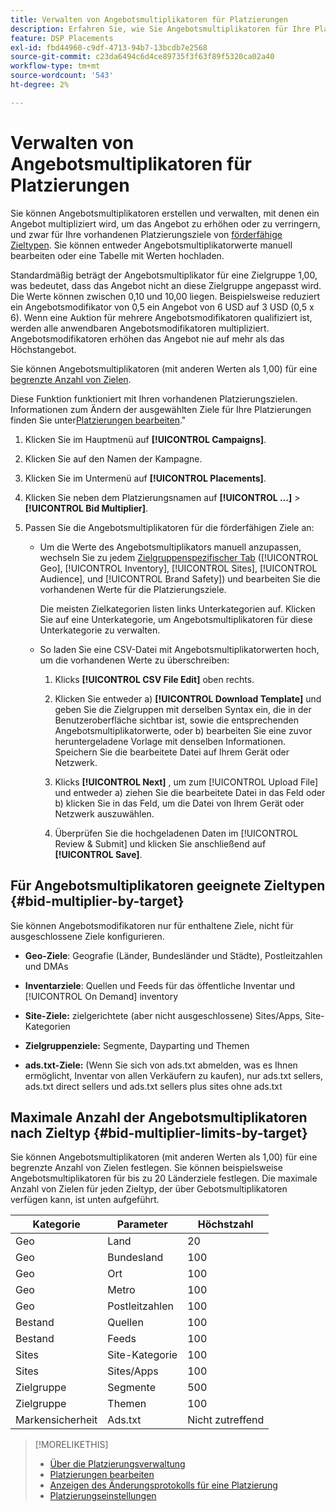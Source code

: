 ```yaml
---
title: Verwalten von Angebotsmultiplikatoren für Platzierungen
description: Erfahren Sie, wie Sie Angebotsmultiplikatoren für Ihre Platzierungsziele erstellen und bearbeiten.
feature: DSP Placements
exl-id: fbd44960-c9df-4713-94b7-13bcdb7e2568
source-git-commit: c23da6494c6d4ce89735f3f63f89f5320ca02a40
workflow-type: tm+mt
source-wordcount: '543'
ht-degree: 2%

---
```


# Verwalten von Angebotsmultiplikatoren für Platzierungen

Sie können Angebotsmultiplikatoren erstellen und verwalten, mit denen ein Angebot multipliziert wird, um das Angebot zu erhöhen oder zu verringern, und zwar für Ihre vorhandenen Platzierungsziele von [förderfähige Zieltypen](#bid-multiplier-by-target). Sie können entweder Angebotsmultiplikatorwerte manuell bearbeiten oder eine Tabelle mit Werten hochladen.

Standardmäßig beträgt der Angebotsmultiplikator für eine Zielgruppe 1,00, was bedeutet, dass das Angebot nicht an diese Zielgruppe angepasst wird. Die Werte können zwischen 0,10 und 10,00 liegen. Beispielsweise reduziert ein Angebotsmodifikator von 0,5 ein Angebot von 6 USD auf 3 USD (0,5 x 6). Wenn eine Auktion für mehrere Angebotsmodifikatoren qualifiziert ist, werden alle anwendbaren Angebotsmodifikatoren multipliziert. Angebotsmodifikatoren erhöhen das Angebot nie auf mehr als das Höchstangebot.

Sie können Angebotsmultiplikatoren (mit anderen Werten als 1,00) für eine [begrenzte Anzahl von Zielen](#bid-multiplier-limits-by-target).

Diese Funktion funktioniert mit Ihren vorhandenen Platzierungszielen. Informationen zum Ändern der ausgewählten Ziele für Ihre Platzierungen finden Sie unter[Platzierungen bearbeiten](/help/dsp/campaign-management/placements/placement-edit.md).&quot;

1. Klicken Sie im Hauptmenü auf **[!UICONTROL Campaigns]**.

1. Klicken Sie auf den Namen der Kampagne.

1. Klicken Sie im Untermenü auf **[!UICONTROL Placements]**.

1. Klicken Sie neben dem Platzierungsnamen auf  **[!UICONTROL ...]** > **[!UICONTROL Bid Multiplier]**.

1. Passen Sie die Angebotsmultiplikatoren für die förderfähigen Ziele an:

   * Um die Werte des Angebotsmultiplikators manuell anzupassen, wechseln Sie zu jedem [Zielgruppenspezifischer Tab](#bid-multiplier-by-target) ([!UICONTROL Geo], [!UICONTROL Inventory], [!UICONTROL Sites], [!UICONTROL Audience], und [!UICONTROL Brand Safety]) und bearbeiten Sie die vorhandenen Werte für die Platzierungsziele.

     Die meisten Zielkategorien listen links Unterkategorien auf. Klicken Sie auf eine Unterkategorie, um Angebotsmultiplikatoren für diese Unterkategorie zu verwalten.

   * So laden Sie eine CSV-Datei mit Angebotsmultiplikatorwerten hoch, um die vorhandenen Werte zu überschreiben:

      1. Klicks **[!UICONTROL CSV File Edit]** oben rechts.

      1. Klicken Sie entweder a) **[!UICONTROL Download Template]** und geben Sie die Zielgruppen mit derselben Syntax ein, die in der Benutzeroberfläche sichtbar ist, sowie die entsprechenden Angebotsmultiplikatorwerte, oder b) bearbeiten Sie eine zuvor heruntergeladene Vorlage mit denselben Informationen. Speichern Sie die bearbeitete Datei auf Ihrem Gerät oder Netzwerk.

      1. Klicks **[!UICONTROL Next]** , um zum [!UICONTROL Upload File] und entweder a) ziehen Sie die bearbeitete Datei in das Feld oder b) klicken Sie in das Feld, um die Datei von Ihrem Gerät oder Netzwerk auszuwählen.

      1. Überprüfen Sie die hochgeladenen Daten im [!UICONTROL Review & Submit] und klicken Sie anschließend auf **[!UICONTROL Save]**.

## Für Angebotsmultiplikatoren geeignete Zieltypen {#bid-multiplier-by-target}

Sie können Angebotsmodifikatoren nur für enthaltene Ziele, nicht für ausgeschlossene Ziele konfigurieren.

* **Geo-Ziele**: Geografie (Länder, Bundesländer und Städte), Postleitzahlen und DMAs

* **Inventarziele**: Quellen und Feeds für das öffentliche Inventar und [!UICONTROL On Demand] inventory

* **Site-Ziele:** zielgerichtete (aber nicht ausgeschlossene) Sites/Apps, Site-Kategorien

* **Zielgruppenziele:** Segmente, Dayparting und Themen

* **ads.txt-Ziele:** (Wenn Sie sich von ads.txt abmelden, was es Ihnen ermöglicht, Inventar von allen Verkäufern zu kaufen), nur ads.txt sellers, ads.txt direct sellers und ads.txt sellers plus sites ohne ads.txt <!-- bid multipliers for the different subsets of inventory; not available when the placement targets only one subset -->

## Maximale Anzahl der Angebotsmultiplikatoren nach Zieltyp {#bid-multiplier-limits-by-target}

Sie können Angebotsmultiplikatoren (mit anderen Werten als 1,00) für eine begrenzte Anzahl von Zielen festlegen. Sie können beispielsweise Angebotsmultiplikatoren für bis zu 20 Länderziele festlegen. Die maximale Anzahl von Zielen für jeden Zieltyp, der über Gebotsmultiplikatoren verfügen kann, ist unten aufgeführt.

| Kategorie | Parameter | Höchstzahl |
| -------- | --------- | ----- |
| Geo | Land | 20 |
| Geo | Bundesland | 100 |
| Geo | Ort | 100 |
| Geo | Metro | 100 |
| Geo | Postleitzahlen | 100 |
| Bestand | Quellen | 100 |
| Bestand | Feeds | 100 |
| Sites | Site-Kategorie | 100 |
| Sites | Sites/Apps | 100 |
| Zielgruppe | Segmente | 500 |
| Zielgruppe | Themen | 100 |
| Markensicherheit | Ads.txt | Nicht zutreffend |

>[!MORELIKETHIS]
>
>* [Über die Platzierungsverwaltung](placement-about.md)
>* [Platzierungen bearbeiten](placement-edit.md)
>* [Anzeigen des Änderungsprotokolls für eine Platzierung](placement-change-log.md)
>* [Platzierungseinstellungen](placement-settings.md)
